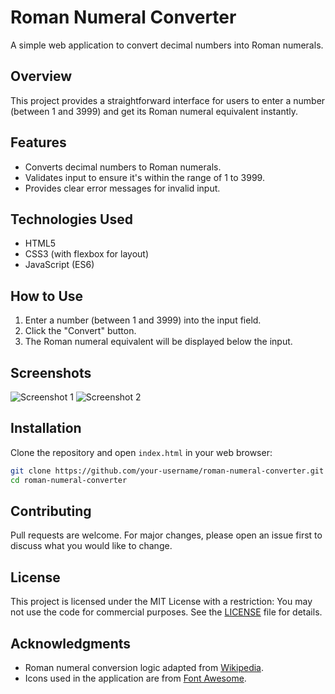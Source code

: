 # Roman Numeral Converter

A simple web application to convert decimal numbers into Roman numerals.

## Overview

This project provides a straightforward interface for users to enter a number (between 1 and 3999) and get its Roman numeral equivalent instantly.

## Features

- Converts decimal numbers to Roman numerals.
- Validates input to ensure it's within the range of 1 to 3999.
- Provides clear error messages for invalid input.

## Technologies Used

- HTML5
- CSS3 (with flexbox for layout)
- JavaScript (ES6)

## How to Use

1. Enter a number (between 1 and 3999) into the input field.
2. Click the "Convert" button.
3. The Roman numeral equivalent will be displayed below the input.

## Screenshots

![Screenshot 1](screenshot1.png)
![Screenshot 2](screenshot2.png)

## Installation

Clone the repository and open `index.html` in your web browser:

```bash
git clone https://github.com/your-username/roman-numeral-converter.git
cd roman-numeral-converter
```

## Contributing

Pull requests are welcome. For major changes, please open an issue first to discuss what you would like to change.

## License

This project is licensed under the MIT License with a restriction: You may not use the code for commercial purposes. See the [LICENSE](LICENSE) file for details.

## Acknowledgments

- Roman numeral conversion logic adapted from [Wikipedia](https://en.wikipedia.org/wiki/Roman_numerals).
- Icons used in the application are from [Font Awesome](https://fontawesome.com/).